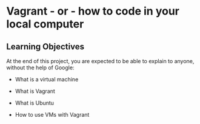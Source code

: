 
# Vagrant - or - how to code in your local computer #
## Learning Objectives ##
At the end of this project, you are expected to be able to explain to anyone, without the help of Google:

- What is a virtual machine
- What is Vagrant

- What is Ubuntu
- How to use VMs with Vagrant

